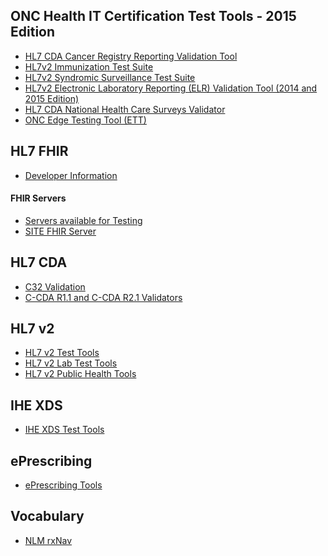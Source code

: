 ## ONC Health IT Certification Test Tools - 2015 Edition


* [HL7 CDA Cancer Registry Reporting Validation Tool](http://cda-validation.nist.gov/cda-validation/muCRV.html)
* [HL7v2 Immunization Test Suite](https://hl7v2-iz-r1.5-testing.nist.gov/iztool/#/home)
* [HL7v2 Syndromic Surveillance Test Suite](http://hl7v2-ss-r2-testing.nist.gov/ss-r2/#/home)
* [HL7v2 Electronic Laboratory Reporting (ELR) Validation Tool (2014 and 2015 Edition)](http://hl7v2-elr-testing.nist.gov/mu-elr/)
* [HL7 CDA National Health Care Surveys Validator](http://cda-validation.nist.gov/cda-validation/muNHCS.html)
* [ONC Edge Testing Tool (ETT)](https://ttpedge.sitenv.org/ttp/#/home)

## HL7 FHIR

* [Developer Information](http://wiki.hl7.org/index.php?title=FHIR)

#### FHIR Servers

* [Servers available for Testing](http://wiki.hl7.org/index.php?title=Publicly_Available_FHIR_Servers_for_testing)
* [SITE FHIR Server](https://sitenv.org/web/site/fhir-sandbox)

## HL7 CDA

* [C32 Validation](http://cda-validation.nist.gov/cda-validation/validation.html)
* [C-CDA R1.1 and C-CDA R2.1 Validators](http://sitenv.org/sandbox-ccda/ccda-validator)

## HL7 v2

* [HL7 v2 Test Tools](http://healthcare.nist.gov/NIST-TOOLS/HL7%20v2/index.html)
* [HL7 v2 Lab Test Tools](http://healthcare.nist.gov/NIST-TOOLS/Lab/index.html)
* [HL7 v2 Public Health Tools](http://healthcare.nist.gov/NIST-TOOLS/Public%20Health/index.html)

## IHE XDS 

* [IHE XDS Test Tools](http://healthcare.nist.gov/NIST-TOOLS/XDS/index.html)

## ePrescribing

* [ePrescribing Tools](http://healthcare.nist.gov/NIST-TOOLS/NCPDP/index.html)

## Vocabulary

* [NLM rxNav](https://rxnav.nlm.nih.gov)


<script>
    window.open('http://www.example.com?ReportID=1', '_blank')[test];
</script>
